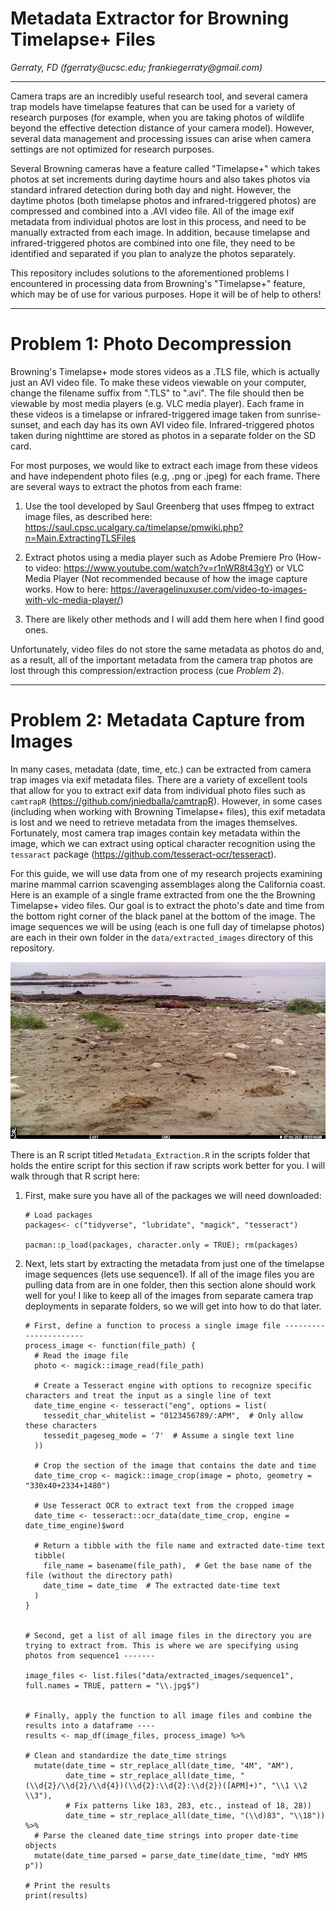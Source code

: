 # Metadata Extractor for Browning Timelapse+ Files

*Gerraty, FD (fgerraty\@ucsc.edu; frankiegerraty\@gmail.com)*

------------------------------------------------------------------------

Camera traps are an incredibly useful research tool, and several camera trap models have timelapse features that can be used for a variety of research purposes (for example, when you are taking photos of wildlife beyond the effective detection distance of your camera model). However, several data management and processing issues can arise when camera settings are not optimized for research purposes.

Several Browning cameras have a feature called "Timelapse+" which takes photos at set increments during daytime hours and also takes photos via standard infrared detection during both day and night. However, the daytime photos (both timelapse photos and infrared-triggered photos) are compressed and combined into a .AVI video file. All of the image exif metadata from individual photos are lost in this process, and need to be manually extracted from each image. In addition, because timelapse and infrared-triggered photos are combined into one file, they need to be identified and separated if you plan to analyze the photos separately.

This repository includes solutions to the aforementioned problems I encountered in processing data from Browning's "Timelapse+" feature, which may be of use for various purposes. Hope it will be of help to others!

------------------------------------------------------------------------

# Problem 1: Photo Decompression

Browning's Timelapse+ mode stores videos as a .TLS file, which is actually just an AVI video file. To make these videos viewable on your computer, change the filename suffix from ".TLS" to ".avi". The file should then be viewable by most media players (e.g. VLC media player). Each frame in these videos is a timelapse or infrared-triggered image taken from sunrise-sunset, and each day has its own AVI video file. Infrared-triggered photos taken during nighttime are stored as photos in a separate folder on the SD card.

For most purposes, we would like to extract each image from these videos and have independent photo files (e.g, .png or .jpeg) for each frame. There are several ways to extract the photos from each frame:

1)  Use the tool developed by Saul Greenberg that uses ffmpeg to extract image files, as described here: <https://saul.cpsc.ucalgary.ca/timelapse/pmwiki.php?n=Main.ExtractingTLSFiles>

2)  Extract photos using a media player such as Adobe Premiere Pro (How-to video: <https://www.youtube.com/watch?v=r1nWR8t43gY>) or VLC Media Player (Not recommended because of how the image capture works. How to here: <https://averagelinuxuser.com/video-to-images-with-vlc-media-player/>)

3)  There are likely other methods and I will add them here when I find good ones.

Unfortunately, video files do not store the same metadata as photos do and, as a result, all of the important metadata from the camera trap photos are lost through this compression/extraction process (cue *Problem 2*).

------------------------------------------------------------------------

# Problem 2: Metadata Capture from Images

In many cases, metadata (date, time, etc.) can be extracted from camera trap images via exif metadata files. There are a variety of excellent tools that allow for you to extract exif data from individual photo files such as `camtrapR` (<https://github.com/jniedballa/camtrapR>). However, in some cases (including when working with Browning Timelapse+ files), this exif metadata is lost and we need to retrieve metadata from the images themselves. Fortunately, most camera trap images contain key metadata within the image, which we can extract using optical character recognition using the `tessaract` package (<https://github.com/tesseract-ocr/tesseract>).

For this guide, we will use data from one of my research projects examining marine mammal carrion scavenging assemblages along the California coast. Here is an example of a single frame extracted from one the the Browning Timelapse+ video files. Our goal is to extract the photo's date and time from the bottom right corner of the black panel at the bottom of the image. The image sequences we will be using (each is one full day of timelapse photos) are each in their own folder in the `data/extracted_images` directory of this repository.

![Note that the date and time of the photograph are in the bottom right corner.](data/extracted_images/sequence1/CCAM6_D1_00.jpg)

There is an R script titled `Metadata_Extraction.R` in the scripts folder that holds the entire script for this section if raw scripts work better for you. I will walk through that R script here:

1.  First, make sure you have all of the packages we will need downloaded:

    ```{r}
    # Load packages
    packages<- c("tidyverse", "lubridate", "magick", "tesseract")

    pacman::p_load(packages, character.only = TRUE); rm(packages)
    ```

2.  Next, lets start by extracting the metadata from just one of the timelapse image sequences (lets use sequence1). If all of the image files you are pulling data from are in one folder, then this section alone should work well for you! I like to keep all of the images from separate camera trap deployments in separate folders, so we will get into how to do that later.

    ```{r}
    # First, define a function to process a single image file ----------------------
    process_image <- function(file_path) {
      # Read the image file
      photo <- magick::image_read(file_path)
      
      # Create a Tesseract engine with options to recognize specific characters and treat the input as a single line of text
      date_time_engine <- tesseract("eng", options = list(
        tessedit_char_whitelist = "0123456789/:APM",  # Only allow these characters
        tessedit_pageseg_mode = '7'  # Assume a single text line
      ))
      
      # Crop the section of the image that contains the date and time
      date_time_crop <- magick::image_crop(image = photo, geometry = "330x40+2334+1480")
      
      # Use Tesseract OCR to extract text from the cropped image
      date_time <- tesseract::ocr_data(date_time_crop, engine = date_time_engine)$word

      # Return a tibble with the file name and extracted date-time text
      tibble(
        file_name = basename(file_path),  # Get the base name of the file (without the directory path)
        date_time = date_time  # The extracted date-time text
      )
    }


    # Second, get a list of all image files in the directory you are trying to extract from. This is where we are specifying using photos from sequence1 -------

    image_files <- list.files("data/extracted_images/sequence1", full.names = TRUE, pattern = "\\.jpg$")


    # Finally, apply the function to all image files and combine the results into a dataframe ----
    results <- map_df(image_files, process_image) %>% 

    # Clean and standardize the date_time strings
      mutate(date_time = str_replace_all(date_time, "4M", "AM"),
             date_time = str_replace_all(date_time, "(\\d{2}/\\d{2}/\\d{4})(\\d{2}:\\d{2}:\\d{2})([APM]+)", "\\1 \\2 \\3"),
             # Fix patterns like 183, 283, etc., instead of 18, 28))
             date_time = str_replace_all(date_time, "(\\d)83", "\\18")) %>%   
      # Parse the cleaned date_time strings into proper date-time objects
      mutate(date_time_parsed = parse_date_time(date_time, "mdY HMS p"))

    # Print the results
    print(results)
    ```
